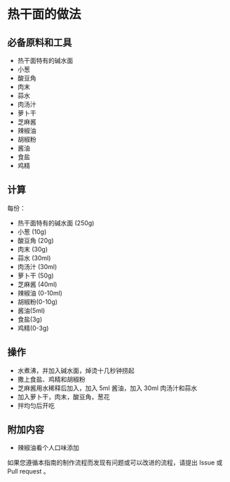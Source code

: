 # 热干面的做法

## 必备原料和工具

* 热干面特有的碱水面
* 小葱
* 酸豆角
* 肉末
* 蒜水
* 肉汤汁
* 萝卜干
* 芝麻酱
* 辣椒油
* 胡椒粉
* 酱油
* 食盐
* 鸡精

## 计算

每份：

* 热干面特有的碱水面 (250g)
* 小葱 (10g)
* 酸豆角 (20g)
* 肉末 (30g)
* 蒜水 (30ml)
* 肉汤汁 (30ml)
* 萝卜干 (50g)
* 芝麻酱 (40ml)
* 辣椒油 (0-10ml)
* 胡椒粉(0-10g)
* 酱油(5ml)
* 食盐(3g)
* 鸡精(0-3g)

## 操作

* 水煮沸，并加入碱水面，焯烫十几秒钟捞起
* 撒上食盐、鸡精和胡椒粉
* 芝麻酱用水稀释后加入，加入 5ml 酱油，加入 30ml 肉汤汁和蒜水
* 加入萝卜干，肉末，酸豆角，葱花
* 拌均匀后开吃

## 附加内容

* 辣椒油看个人口味添加

如果您遵循本指南的制作流程而发现有问题或可以改进的流程，请提出 Issue 或 Pull request 。
